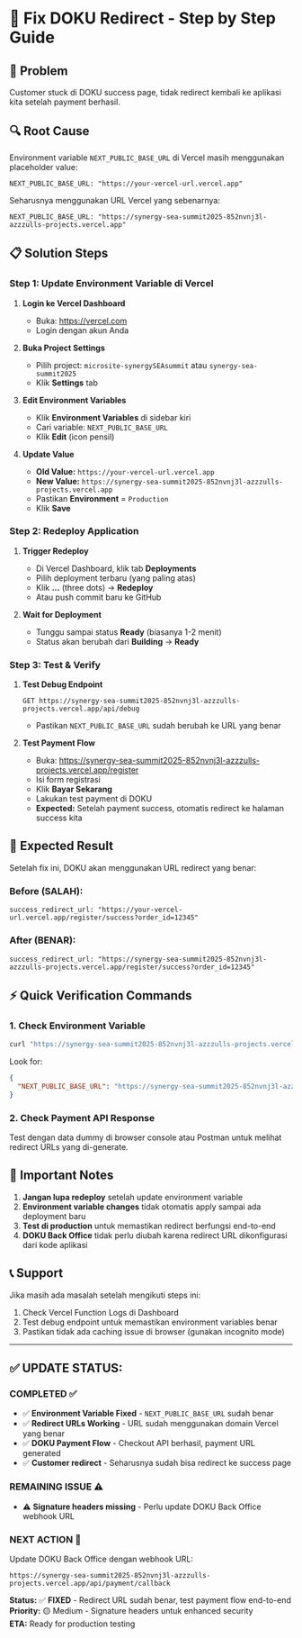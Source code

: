 # 🔧 Fix DOKU Redirect - Step by Step Guide

## 🎯 Problem
Customer stuck di DOKU success page, tidak redirect kembali ke aplikasi kita setelah payment berhasil.

## 🔍 Root Cause
Environment variable `NEXT_PUBLIC_BASE_URL` di Vercel masih menggunakan placeholder value:
```
NEXT_PUBLIC_BASE_URL: "https://your-vercel-url.vercel.app"
```

Seharusnya menggunakan URL Vercel yang sebenarnya:
```
NEXT_PUBLIC_BASE_URL: "https://synergy-sea-summit2025-852nvnj3l-azzzulls-projects.vercel.app"
```

## 📋 Solution Steps

### Step 1: Update Environment Variable di Vercel
1. **Login ke Vercel Dashboard**
   - Buka: https://vercel.com
   - Login dengan akun Anda

2. **Buka Project Settings**
   - Pilih project: `microsite-synergySEAsummit` atau `synergy-sea-summit2025`
   - Klik **Settings** tab

3. **Edit Environment Variables**
   - Klik **Environment Variables** di sidebar kiri
   - Cari variable: `NEXT_PUBLIC_BASE_URL`
   - Klik **Edit** (icon pensil)

4. **Update Value**
   - **Old Value:** `https://your-vercel-url.vercel.app`
   - **New Value:** `https://synergy-sea-summit2025-852nvnj3l-azzzulls-projects.vercel.app`
   - Pastikan **Environment** = `Production`
   - Klik **Save**

### Step 2: Redeploy Application
1. **Trigger Redeploy**
   - Di Vercel Dashboard, klik tab **Deployments**
   - Pilih deployment terbaru (yang paling atas)
   - Klik **...** (three dots) → **Redeploy**
   - Atau push commit baru ke GitHub

2. **Wait for Deployment**
   - Tunggu sampai status **Ready** (biasanya 1-2 menit)
   - Status akan berubah dari **Building** → **Ready**

### Step 3: Test & Verify
1. **Test Debug Endpoint**
   ```
   GET https://synergy-sea-summit2025-852nvnj3l-azzzulls-projects.vercel.app/api/debug
   ```
   - Pastikan `NEXT_PUBLIC_BASE_URL` sudah berubah ke URL yang benar

2. **Test Payment Flow**
   - Buka: https://synergy-sea-summit2025-852nvnj3l-azzzulls-projects.vercel.app/register
   - Isi form registrasi
   - Klik **Bayar Sekarang**
   - Lakukan test payment di DOKU
   - **Expected:** Setelah payment success, otomatis redirect ke halaman success kita

## 🎯 Expected Result

Setelah fix ini, DOKU akan menggunakan URL redirect yang benar:

### Before (SALAH):
```
success_redirect_url: "https://your-vercel-url.vercel.app/register/success?order_id=12345"
```

### After (BENAR):
```
success_redirect_url: "https://synergy-sea-summit2025-852nvnj3l-azzzulls-projects.vercel.app/register/success?order_id=12345"
```

## ⚡ Quick Verification Commands

### 1. Check Environment Variable
```bash
curl "https://synergy-sea-summit2025-852nvnj3l-azzzulls-projects.vercel.app/api/debug"
```

Look for:
```json
{
  "NEXT_PUBLIC_BASE_URL": "https://synergy-sea-summit2025-852nvnj3l-azzzulls-projects.vercel.app"
}
```

### 2. Check Payment API Response
Test dengan data dummy di browser console atau Postman untuk melihat redirect URLs yang di-generate.

## 🚨 Important Notes

1. **Jangan lupa redeploy** setelah update environment variable
2. **Environment variable changes** tidak otomatis apply sampai ada deployment baru
3. **Test di production** untuk memastikan redirect berfungsi end-to-end
4. **DOKU Back Office** tidak perlu diubah karena redirect URL dikonfigurasi dari kode aplikasi

## 📞 Support

Jika masih ada masalah setelah mengikuti steps ini:
1. Check Vercel Function Logs di Dashboard
2. Test debug endpoint untuk memastikan environment variables benar
3. Pastikan tidak ada caching issue di browser (gunakan incognito mode)

---

## ✅ **UPDATE STATUS:**

### COMPLETED ✅
- ✅ **Environment Variable Fixed** - `NEXT_PUBLIC_BASE_URL` sudah benar
- ✅ **Redirect URLs Working** - URL sudah menggunakan domain Vercel yang benar
- ✅ **DOKU Payment Flow** - Checkout API berhasil, payment URL generated
- ✅ **Customer redirect** - Seharusnya sudah bisa redirect ke success page

### REMAINING ISSUE ⚠️
- ⚠️ **Signature headers missing** - Perlu update DOKU Back Office webhook URL

### NEXT ACTION 🎯
Update DOKU Back Office dengan webhook URL:
```
https://synergy-sea-summit2025-852nvnj3l-azzzulls-projects.vercel.app/api/payment/callback
```

**Status:** ✅ **FIXED** - Redirect URL sudah benar, test payment flow end-to-end
**Priority:** 🟡 Medium - Signature headers untuk enhanced security  
**ETA:** Ready for production testing
